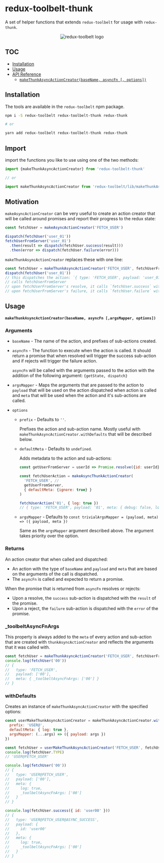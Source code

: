 # redux-toolbelt-thunk

A set of helper functions that extends `redux-toolbelt` for usage with `redux-thunk`.

<p align="center">
  <img align="center" src="https://raw.githubusercontent.com/welldone-software/redux-toolbelt/master/redux-toolbelt-logo.png" alt="redux-toolbelt logo"/>
</p>

## TOC

<!-- toc -->

- [Installation](#installation)
- [Usage](#usage)
- [API Reference](#api-reference)
  * [`makeThunkAsyncActionCreator(baseName, asyncFn [, options])`](#makeThunkAsyncActionCreatorbasename-asyncfn--options)

<!-- tocstop -->

## Installation
The tools are available in the `redux-toolbelt` npm package.
```sh
npm i -S redux-toolbelt redux-toolbelt-thunk redux-thunk

# or

yarn add redux-toolbelt redux-toolbelt-thunk redux-thunk
```

## Import
import the functions you like to use using one of the two methods:
```js
import {makeThunkAsyncActionCreator} from 'redux-toolbelt-thunk'

// or

import makeThunkAsyncActionCreator from 'redux-toolbelt/lib/makeThunkAsyncActionCreator'

```

## Motivation 
`makeAsyncActionCreator` can be very useful to create an action creator that will be called around promises and report their progress to the redux state:
```js
const fetchUser = makeAsyncActionCreator('FETCH_USER')

dispatch(fetchUser('user_01'))
fetchUserFromServer('user_01')
  .then(result => dispatch(fetchUser.success(result)))
  .then(error => dispatch(fetchUser.failure(error)))
```  

`makeThunkAsyncActionCreator` replaces these with one line:

```js
const fetchUser = makeThunkAsyncActionCreator('FETCH_USER', fetchUserFromServer)
dispatch(fetchUser('user_01'))
// this dispatches the action: `{ type: 'FETCH_USER', payload: 'user_01' }`
// calls fetchUserFromServer
// upon fetchUserFromServer's resolve, it calls `fetchUser.success` with the result.
// upon fetchUserFromServer's failure, it calls `fetchUser.failure` with the error.
```

## Usage
#### `makeThunkAsyncActionCreator(baseName, asyncFn [,argsMapper, options])`
### Arguments
* `baseName` - The name of the action, and prefixes of sub-actions created.
* `asyncFn` - The function to execute when the action is called. It should return a promise that when resolved will trigger the success sub-action and if rejects will trigger the failure action.
  
  `asyncFn` will be called with the arguments passed to the action with the addition of the following argument: `{getState, dispatch}`
* `argsMapper` - Maps the arguments that are passed to the action to `payload` that will be used on the action dispatched when action is called and `meta` that will be used when the action and it's sub-actions are called.
* `options`
  * `prefix` - Defaults to `''`.
    
    Prefixes the action and sub-action name. Mostly useful with `makeThunkAsyncActionCreator.withDefaults` that will be described below.
  * `defaultMeta` - Defaults to `undefined`.
    
    Adds metadata to the action and sub-actions:

    ```js
    const getUserFromServer = userId => Promise.resolve({id: userId})
    
    const fetchUserAction = makeAsyncThunkActionCreator(
      'FETCH_USER', //
      getUserFromServer,
      { defaultMeta: {ignore: true} }
    )
    
    fetchUserAction('01', { log: true })
    // { type: 'FETCH_USER', payload: '01', meta: { debug: false, log: false, _toolbeltAsyncFnArgs: ['user_01', {log: true}] } }
    
    ``` 
  * `argsMapper` - Defaults to `const trivialArgsMapper = (payload, meta) => ({ payload, meta })`
    
    Same as the `argsMapper` argument described above. The argument takes priority over the option.
### Returns
An action creator that when called and dispatched:
 
* An action with the type of `baseName` and `payload` and `meta` that are based on the arguments of the call is dispatched.
* The `asyncFn` is called and expected to return a promise.

When the promise that is returned from `asyncFn` resolves or rejects:

* Upon a resolve, the `success` sub-action is dispatched with the `result` of the promise.
* Upon a reject, the `failure` sub-action is dispatched with the `error` of the promise.

### _toolbeltAsyncFnArgs
This property is always added to the `meta` of every action and sub-action that are created with `thunkAsyncActionCreator` and reflects the arguments that it was called with. 

```js
const fetchUser = makeThunkAsyncActionCreator('FETCH_USER', fetchUserFromServer)
console.log(fetchUser('00'))
// {
//   type: 'FETCH_USER',
//   payload: ['00'],
//   meta: { _toolbeltAsyncFnArgs: ['00'] }
// }
```

### withDefaults
Creates an instance of `makeThunkAsyncActionCreator` with the specified options:

```js
const userMakeThunkAsyncActionCreator = makeThunkAsyncActionCreator.withDefaults({
  prefix: 'USER@',
  defaultMeta: { log: true },
  argsMapper: (...args) => ({ payload: args })
})

const fetchUser = userMakeThunkAsyncActionCreator('FETCH_USER', fetchUserFromServer)
console.log(fetchUser.TYPE)
// 'USER@FETCH_USER'

console.log(fetchUser('00'))
// {
//   type: 'USER@FETCH_USER',
//   payload: ['00'],
//   meta: {
//     log: true,
//     _toolbeltAsyncFnArgs: ['00']
//   }
// }

console.log(fetchUser.success({ id: 'user00' }))
// {
//   type: 'USER@FETCH_USER@ASYNC_SUCCESS',
//   payload: {
//     id: 'user00'
//   },
//   meta: {
//     log: true,
//     _toolbeltAsyncFnArgs: ['00']
//   }
// }
```
